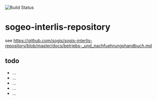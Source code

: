 ![Build Status](https://github.com/edigonzales/sogeo-interlis-repository/actions/workflows/main.yml/badge.svg)

# sogeo-interlis-repository

see https://github.com/sogis/sogis-interlis-repository/blob/master/docs/betriebs-_und_nachfuehrungshandbuch.md

## todo
- ...
- ...
- ...
- ...
- ...